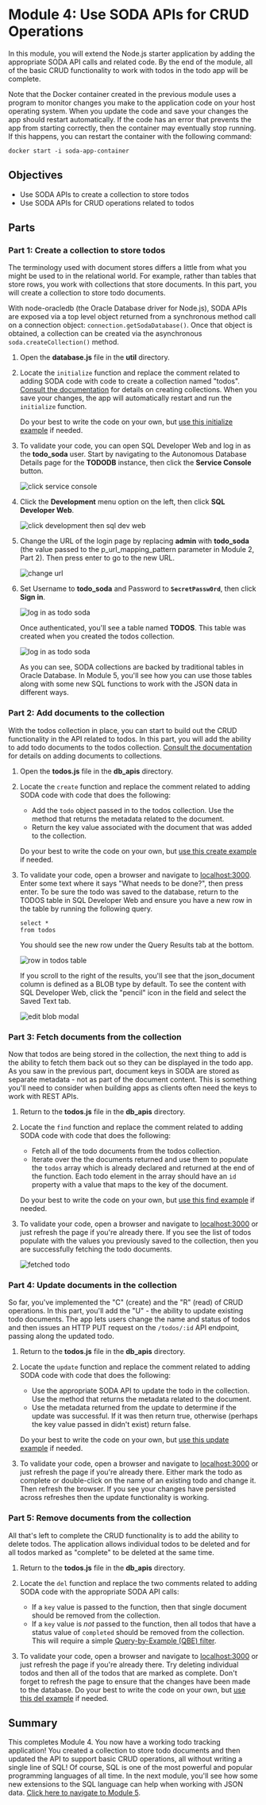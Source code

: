 # Module 4: Use SODA APIs for CRUD Operations

In this module, you will extend the Node.js starter application by adding the appropriate SODA API calls and related code. By the end of the module, all of the basic CRUD functionality to work with todos in the todo app will be complete.

Note that the Docker container created in the previous module uses a program to monitor changes you make to the application code on your host operating system. When you update the code and save your changes the app should restart automatically. If the code has an error that prevents the app from starting correctly, then the container may eventually stop running. If this happens, you can restart the container with the following command:

```
docker start -i soda-app-container
```

## Objectives

- Use SODA APIs to create a collection to store todos
- Use SODA APIs for CRUD operations related to todos

## Parts

### **Part 1**: Create a collection to store todos

The terminology used with document stores differs a little from what you might be used to in the relational world. For example, rather than tables that store rows, you work with collections that store documents. In this part, you will create a collection to store todo documents.

With node-oracledb (the Oracle Database driver for Node.js), SODA APIs are exposed via a top level object returned from a synchronous method call on a connection object: `connection.getSodaDatabase()`. Once that object is obtained, a collection can be created via the asynchronous `soda.createCollection()` method.

1. Open the **database.js** file in the **util** directory.

2. Locate the `initialize` function and replace the comment related to adding SODA code with code to create a collection named "todos". [Consult the documentation](https://oracle.github.io/node-oracledb/doc/api.html#creatingsodacollections) for details on creating collections. When you save your changes, the app will automatically restart and run the `initialize` function.

   Do your best to write the code on your own, but [use this initialize example](solutions/4/initialize.js) if needed.

3. To validate your code, you can open SQL Developer Web and log in as the **todo_soda** user. Start by navigating to the Autonomous Database Details page for the **TODODB** instance, then click the **Service Console** button.

   ![click service console](images/4/click-service-console.png)

3. Click the **Development** menu option on the left, then click **SQL Developer Web**.

   ![click development then sql dev web](images/4/click-development-sql-dev-web.png)

4. Change the URL of the login page by replacing **admin** with **todo_soda** (the value passed to the p_url_mapping_pattern parameter in Module 2, Part 2). Then press enter to go to the new URL.

   ![change url](images/4/change-url.png)

5. Set Username to **todo_soda** and Password to **`SecretPassw0rd`**, then click **Sign in**.

   ![log in as todo soda](images/4/log-in-as-todo-soda.png)

   Once authenticated, you'll see a table named **TODOS**. This table was created when you created the todos collection.
   
   ![log in as todo soda](images/4/todos-table.png)
   
   As you can see, SODA collections are backed by traditional tables in Oracle Database. In Module 5, you'll see how you can use those tables along with some new SQL functions to work with the JSON data in different ways.

### **Part 2**: Add documents to the collection

With the todos collection in place, you can start to build out the CRUD functionality in the API related to todos. In this part, you will add the ability to add todo documents to the todos collection. [Consult the documentation](https://oracle.github.io/node-oracledb/doc/api.html#-293-creating-and-accessing-soda-documents) for details on adding documents to collections.

1. Open the **todos.js** file in the **db_apis** directory.

2. Locate the `create` function and replace the comment related to adding SODA code with code that does the following:
   * Add the `todo` object passed in to the todos collection. Use the method that returns the metadata related to the document.
   * Return the key value associated with the document that was added to the collection.

   Do your best to write the code on your own, but [use this create example](solutions/4/create.js) if needed.

3. To validate your code, open a browser and navigate to [localhost:3000](http://localhost:3000). Enter some text where it says "What needs to be done?", then press enter. To be sure the todo was saved to the database, return to the TODOS table in SQL Developer Web and ensure you have a new row in the table by running the following query.

   ```
   select *
   from todos
   ```

   You should see the new row under the Query Results tab at the bottom.

   ![row in todos table](images/4/row-in-todos-table.png)

   If you scroll to the right of the results, you'll see that the json_document column is defined as a BLOB type by default. To see the content with SQL Developer Web, click the "pencil" icon in the field and select the Saved Text tab.

   ![edit blob modal](images/4/blob-content.png)

### **Part 3**: Fetch documents from the collection

Now that todos are being stored in the collection, the next thing to add is the ability to fetch them back out so they can be displayed in the todo app. As you saw in the previous part, document keys in SODA are stored as separate metadata - not as part of the document content. This is something you'll need to consider when building apps as clients often need the keys to work with REST APIs.

1. Return to the **todos.js** file in the **db_apis** directory.

2. Locate the `find` function and replace the comment related to adding SODA code with code that does the following:
   * Fetch all of the todo documents from the todos collection.
   * Iterate over the the documents returned and use them to populate the `todos` array which is already declared and returned at the end of the function. Each todo element in the array should have an `id` property with a value that maps to the key of the document.

   Do your best to write the code on your own, but [use this find example](solutions/find.js) if needed.

3. To validate your code, open a browser and navigate to [localhost:3000](http://localhost:3000) or just refresh the page if you're already there. If you see the list of todos populate with the values you previously saved to the collection, then you are successfully fetching the todo documents.

   ![fetched todo](images/4/fetched-todo.png)

### **Part 4**: Update documents in the collection

So far, you've implemented the "C" (create) and the "R" (read) of CRUD operations. In this part, you'll add the "U" - the ability to update existing todo documents. The app lets users change the name and status of todos and then issues an HTTP PUT request on the `/todos/:id` API endpoint, passing along the updated todo.

1. Return to the **todos.js** file in the **db_apis** directory.

2. Locate the `update` function and replace the comment related to adding SODA code with code that does the following:
   * Use the appropriate SODA API to update the todo in the collection. Use the method that returns the metadata related to the document.
   * Use the metadata returned from the update to determine if the update was successful. If it was then return true, otherwise (perhaps the key value passed in didn't exist) return false.

   Do your best to write the code on your own, but [use this update example](solutions/update.js) if needed.

3. To validate your code, open a browser and navigate to [localhost:3000](http://localhost:3000) or just refresh the page if you're already there. Either mark the todo as complete or double-click on the name of an existing todo and change it. Then refresh the browser. If you see your changes have persisted across refreshes then the update functionality is working.

### **Part 5**: Remove documents from the collection

All that's left to complete the CRUD functionality is to add the ability to delete todos. The application allows individual todos to be deleted and for all todos marked as "complete" to be deleted at the same time.

1. Return to the **todos.js** file in the **db_apis** directory.

2. Locate the `del` function and replace the two comments related to adding SODA code with the appropriate SODA API calls:
   * If a `key` value is passed to the function, then that single document should be removed from the collection.
   * If a `key` value is _not_ passed to the function, then all todos that have a status value of `completed` should be removed from the collection. This will require a simple [Query-by-Example (QBE) filter](https://oracle.github.io/node-oracledb/doc/api.html#-264-soda-query-by-example-searches-for-json-documents).

3. To validate your code, open a browser and navigate to [localhost:3000](http://localhost:3000) or just refresh the page if you're already there. Try deleting individual todos and then all of the todos that are marked as complete. Don't forget to refresh the page to ensure that the changes have been made to the database. Do your best to write the code on your own, but [use this del example](solutions/del.js) if needed.

## Summary

This completes Module 4. You now have a working todo tracking application! You created a collection to store todo documents and then updated the API to support basic CRUD operations, all without writing a single line of SQL! Of course, SQL is one of the most powerful and popular programming languages of all time. In the next module, you'll see how some new extensions to the SQL language can help when working with JSON data. [Click here to navigate to Module 5](5-use-sql-features-for-json.md).